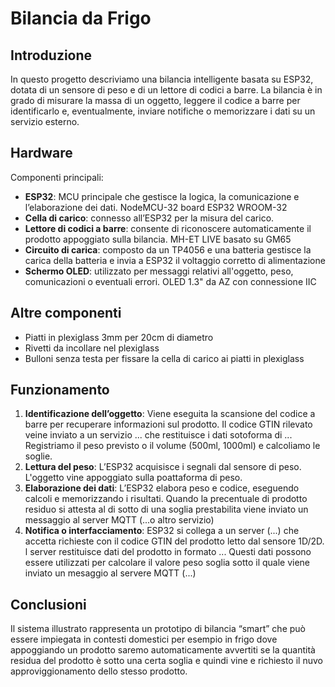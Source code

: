 # Bilancia da Frigo

## Introduzione
In questo progetto descriviamo una bilancia intelligente basata su ESP32, dotata di un sensore di peso e di un lettore di codici a barre. La bilancia è in grado di misurare la massa di un oggetto, leggere il codice a barre per identificarlo e, eventualmente, inviare notifiche o memorizzare i dati su un servizio esterno.

## Hardware
Componenti principali:
- **ESP32**: MCU principale che gestisce la logica, la comunicazione e l’elaborazione dei dati. NodeMCU-32 board ESP32 WROOM-32 
- **Cella di carico**: connesso all’ESP32 per la misura del carico.
- **Lettore di codici a barre**: consente di riconoscere automaticamente il prodotto appoggiato sulla bilancia. MH-ET LIVE basato su GM65
- **Circuito di carica**: composto da un TP4056 e una batteria gestisce la carica della batteria e invia a ESP32 il voltaggio corretto di alimentazione 
- **Schermo OLED**: utilizzato per messaggi relativi all'oggetto, peso, comunicazioni o eventuali errori. OLED 1.3" da AZ con connessione IIC

## Altre componenti
- Piatti in plexiglass 3mm per 20cm di diametro
- Rivetti da incollare nel plexiglass
- Bulloni senza testa per fissare la cella di carico ai piatti in plexiglass

## Funzionamento
1. **Identificazione dell’oggetto**: Viene eseguita la scansione del codice a barre per recuperare informazioni sul prodotto. Il codice GTIN rilevato veine inviato a un servizio ... che restituisce i dati sotoforma di ... Registriamo il peso previsto o il volume (500ml, 1000ml) e calcoliamo le soglie. 
2. **Lettura del peso**: L’ESP32 acquisisce i segnali dal sensore di peso. L'oggetto vine appoggiato sulla poattaforma di peso.
3. **Elaborazione dei dati**: L’ESP32 elabora peso e codice, eseguendo calcoli e memorizzando i risultati. Quando la precentuale di prodotto residuo si attesta al di sotto di una soglia prestabilita viene inviato un messaggio al server MQTT (...o altro servizio)
4. **Notifica o interfacciamento**: ESP32 si collega a un server (...) che accetta richieste con il codice GTIN del prodotto letto dal sensore 1D/2D. l server restituisce dati del prodotto in formato ...
Questi dati possono essere utilizzati per calcolare il valore peso soglia sotto il quale viene inviato un mesaggio al servere MQTT (...)

## Conclusioni
Il sistema illustrato rappresenta un prototipo di bilancia “smart” che può essere impiegata in contesti domestici per esempio in frigo dove appoggiando un prodotto saremo automaticamente avvertiti se la quantità residua del prodotto è sotto una certa soglia e quindi vine e richiesto il nuvo approviggionamento dello stesso prodotto.

